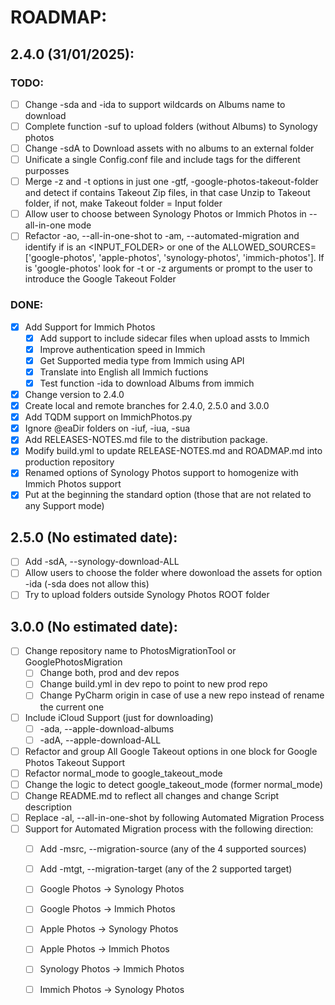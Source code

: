 # ROADMAP:

## 2.4.0 (31/01/2025):
### TODO:
- [ ] Change -sda and -ida to support wildcards on Albums name to download
- [ ] Complete function -suf to upload folders (without Albums) to Synology photos
- [ ] Change -sdA to Download assets with no albums to an external folder
- [ ] Unificate a single Config.conf file and include tags for the different purposses
- [ ] Merge -z and -t options in just one -gtf, -google-photos-takeout-folder and detect if contains Takeout Zip files, in that case Unzip to Takeout folder, if not, make Takeout folder = Input folder
- [ ] Allow user to choose between Synology Photos or Immich Photos in --all-in-one mode
- [ ] Refactor -ao, --all-in-one-shot to -am, --automated-migration <SRC> <TGT> and identify if <SRC> is an <INPUT_FOLDER> or one of the ALLOWED_SOURCES=['google-photos', 'apple-photos', 'synology-photos', 'immich-photos']. If is 'google-photos' look for -t or -z arguments or prompt to the user to introduce the Google Takeout Folder

### DONE:
- [x] Add Support for Immich Photos
  - [x] Add support to include sidecar files when upload assts to Immich
  - [x] Improve authentication speed in Immich
  - [x] Get Supported media type from Immich using API
  - [x] Translate into English all Immich fuctions
  - [x] Test function -ida to download Albums from immich
- [x] Change version to 2.4.0
- [x] Create local and remote branches for 2.4.0, 2.5.0 and 3.0.0
- [x] Add TQDM support on ImmichPhotos.py
- [x] Ignore @eaDir folders on -iuf, -iua, -sua
- [x] Add RELEASES-NOTES.md file to the distribution package.
- [x] Modify build.yml to update RELEASE-NOTES.md and ROADMAP.md into production repository
- [x] Renamed options of Synology Photos support to homogenize with Immich Photos support
- [x] Put at the beginning the standard option (those that are not related to any Support mode)

## 2.5.0 (No estimated date):
- [ ] Add -sdA, --synology-download-ALL
- [ ] Allow users to choose the folder where dowonload the assets for option -ida (-sda does not allow this)
- [ ] Try to upload folders outside Synology Photos ROOT folder

## 3.0.0 (No estimated date):
- [ ] Change repository name to PhotosMigrationTool or GooglePhotosMigration
    - [ ] Change both, prod and dev repos
    - [ ] Change build.yml in dev repo to point to new prod repo
    - [ ] Change PyCharm origin in case of use a new repo instead of rename the current one
- [ ] Include iCloud Support (just for downloading)
    - [ ] -ada, --apple-download-albums
    - [ ] -adA, --apple-download-ALL
- [ ] Refactor and group All Google Takeout options in one block for Google Photos Takeout Support
- [ ] Refactor normal_mode to google_takeout_mode
- [ ] Change the logic to detect google_takeout_mode (former normal_mode)
- [ ] Change README.md to reflect all changes and change Script description
- [ ] Replace -al, --all-in-one-shot by following Automated Migration Process
- [ ] Support for Automated Migration process with the following direction:
    - [ ] Add -msrc, --migration-source (any of the 4 supported sources)
    - [ ] Add -mtgt, --migration-target (any of the 2 supported target)
    - [ ] Google Photos -> Synology Photos
    - [ ] Google Photos -> Immich Photos
    - [ ] Apple Photos -> Synology Photos
    - [ ] Apple Photos -> Immich Photos
    - [ ] Synology Photos -> Immich Photos
    - [ ] Immich Photos -> Synology Photos

